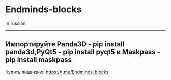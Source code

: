 # Endminds-blocks
In russian

--------------------------
Импортируйте Panda3D - pip install panda3d,PyQt5 - pip install pyqt5 и Maskpass - pip install maskpass
--------------------------


Купить лицензию:
https://t.me/Endminds_blocks
